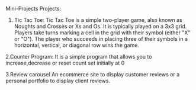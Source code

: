 Mini-Projects
Projects:
1. Tic Tac Toe:
   Tic Tac Toe is a simple two-player game, also known as Noughts and Crosses or Xs 
   and Os.
   It is typically played on a 3x3 grid. Players take turns marking a cell in the 
   grid with their symbol (either "X" or "O").
   The player who succeeds in placing three of their symbols in a horizontal, 
   vertical, or diagonal row wins the game.
   
2.Counter Program:
  It is a simple program that allows you to increase,decrease or reset count set 
  initially at 0

3.Review carousel
  An ecommerce site to display customer reviews or a personal portfolio to display 
  client reviews.

